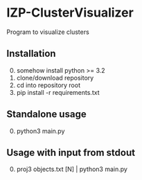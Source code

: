 # IZP-ClusterVisualizer
Program to visualize clusters

Installation
---------------
0. somehow install python >= 3.2
0. clone/download repository
0. cd into repository root
0. pip install -r requirements.txt

Standalone usage
---------------
0. python3 main.py

Usage with input from stdout
---------------
0. proj3 objects.txt [N] | python3 main.py
